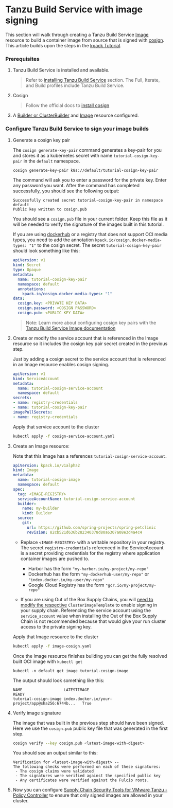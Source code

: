 # Tanzu Build Service with image signing
This section will walk through creating a Tanzu Build Service [Image](https://docs.vmware.com/en/Tanzu-Build-Service/1.5/vmware-tanzu-build-service/GUID-managing-images.html) resource to build a container image from source that is signed with [cosign](https://github.com/sigstore/cosign). This article builds upon the steps in the [kpack Tutorial](https://github.com/pivotal/kpack/blob/main/docs/tutorial.md).

###  Prerequisites
1. Tanzu Build Service is installed and available.

    > Refer to [installing Tanzu Build Service](install-tbs.md) section.
    The Full, Iterate, and Build profiles include Tanzu Build Service.

2. Cosign
    > Follow the official docs to [install cosign](https://docs.sigstore.dev/cosign/installation/)

3. A [Builder or ClusterBuilder](https://docs.vmware.com/en/Tanzu-Build-Service/1.5/vmware-tanzu-build-service/GUID-managing-builders.html) and [Image](https://docs.vmware.com/en/Tanzu-Build-Service/1.5/vmware-tanzu-build-service/GUID-managing-images.html) resource configured.


### Configure Tanzu Build Service to sign your image builds

1. Generate a cosign key pair

   The `cosign generate-key-pair` command generates a key-pair for you and stores it as a kubernetes secret with name `tutorial-cosign-key-pair` in the `default` namespace.

   ```bash
   cosign generate-key-pair k8s://default/tutorial-cosign-key-pair
   ```

   The command will ask you to enter a password for the private key. Enter any password you want. After the command has completed successfully, you should see the following output:

   ```
   Successfully created secret tutorial-cosign-key-pair in namespace default
   Public key written to cosign.pub
   ```

   You should see a `cosign.pub` file in your current folder. Keep this file as it will be needed to verify the signature of the images built in this tutorial.


   If you are using [dockerhub](https://hub.docker.com/) or a registry that does not support OCI media types, you need to add the annotation `kpack.io/cosign.docker-media-types: "1"` to the cosign secret. The secret `tutorial-cosign-key-pair` should look something like this:

   ```yaml
   apiVersion: v1
   kind: Secret
   type: Opaque
   metadata:
     name: tutorial-cosign-key-pair
     namespace: default
     annotations:
       kpack.io/cosign.docker-media-types: "1"
   data:
     cosign.key: <PRIVATE KEY DATA>
     cosign.password: <COSIGN PASSWORD>
     cosign.pub: <PUBLIC KEY DATA>
   ```

    > Note: Learn more about configuring cosign key pairs with the [Tanzu Build Service Image documentation](https://docs.vmware.com/en/Tanzu-Build-Service/1.5/vmware-tanzu-build-service/GUID-managing-images.html#image-signing-with-cosign)


2. Create or modify the service account that is referenced in the Image resource so it includes the cosign key pair secret created in the previous step.

   Just by adding a cosign secret to the service account that is referenced in an Image resource enables cosign signing.

   ```yaml
   apiVersion: v1
   kind: ServiceAccount
   metadata:
     name: tutorial-cosign-service-account
     namespace: default
   secrets:
   - name: registry-credentials
   - name: tutorial-cosign-key-pair
   imagePullSecrets:
   - name: registry-credentials
   ```

   Apply that service account to the cluster

   ```bash
   kubectl apply -f cosign-service-account.yaml
   ```

3. Create an Image resource:

   Note that this Image has a references `tutorial-cosign-service-account`.

   ```yaml
   apiVersion: kpack.io/v1alpha2
   kind: Image
   metadata:
     name: tutorial-cosign-image
     namespace: default
   spec:
     tag: <IMAGE-REGISTRY>
     serviceAccountName: tutorial-cosign-service-account
     builder:
       name: my-builder
       kind: Builder
     source:
       git:
         url: https://github.com/spring-projects/spring-petclinic
         revision: 82cb521d636b282340378d80a6307a08e3d4a4c4
   ```

   - Replace `<IMAGE-REGISTRY>` with a writable repository in your registry. The secret `registry-credentials` referenced in the ServiceAccount is a secret providing credentials for the registry where application container images are pushed to.
      * Harbor has the form `"my-harbor.io/my-project/my-repo"`
      * Dockerhub has the form `"my-dockerhub-user/my-repo"` or `"index.docker.io/my-user/my-repo"`
      * Google Cloud Registry has the form `"gcr.io/my-project/my-repo"`

   - If you are using Out of the Box Supply Chains, you will [need to modify the respective](../scc/authoring-supply-chains.md) `ClusterImageTemplate` to enable signing in your supply chain.
   Referencing the service account using the `service_account` value when installing the
   Out of the Box Supply Chain is not recommended because that would give your run cluster access
   to the private signing key.

   Apply that Image resource to the cluster

   ```bash
   kubectl apply -f image-cosign.yaml
   ```

   Once the Image resource finishes building you can get the fully resolved built OCI image with `kubectl get`

   ```
   kubectl -n default get image tutorial-cosign-image
   ```

   The output should look something like this:
   ```
   NAME                  LATESTIMAGE                                        READY
   tutorial-cosign-image index.docker.io/your-project/app@sha256:6744b...   True
   ```

4. Verify image signature

   The image that was built in the previous step should have been signed. Here we use the `cosign.pub` public key file that was generated in the first step.
   ```bash
   cosign verify --key cosign.pub <latest-image-with-digest>
   ```

   You should see an output similar to this:
   ```
   Verification for <latest-image-with-digest> --
   The following checks were performed on each of these signatures:
    - The cosign claims were validated
    - The signatures were verified against the specified public key
    - Any certificates were verified against the Fulcio roots.
   ```

5. Now you can configure [Supply Chain Security Tools for VMware Tanzu - Policy Controller](../scst-policy/overview.md) to
ensure that only signed images are allowed in your cluster.